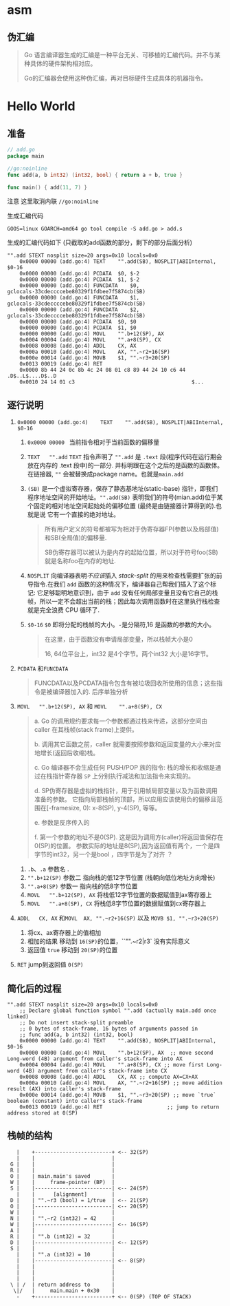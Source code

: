 # asm

## 伪汇编

>   Go 语言编译器生成的汇编是一种平台无关、可移植的汇编代码。并不与某种具体的硬件架构相对应。
>
>   Go的汇编器会使用这种伪汇编，再对目标硬件生成具体的机器指令。

# Hello World

## 准备

```GO
// add.go
package main

//go:noinline
func add(a, b int32) (int32, bool) { return a + b, true }

func main() { add(11, 7) }
```

注意 这里取消内联 `//go:noinline`

生成汇编代码

```shell
GOOS=linux GOARCH=amd64 go tool compile -S add.go > add.s
```

生成的汇编代码如下 (只截取的add函数的部分，剩下的部分后面分析)

```assembly
"".add STEXT nosplit size=20 args=0x10 locals=0x0
	0x0000 00000 (add.go:4)	TEXT	"".add(SB), NOSPLIT|ABIInternal, $0-16
	0x0000 00000 (add.go:4)	PCDATA	$0, $-2
	0x0000 00000 (add.go:4)	PCDATA	$1, $-2
	0x0000 00000 (add.go:4)	FUNCDATA	$0, gclocals·33cdeccccebe80329f1fdbee7f5874cb(SB)
	0x0000 00000 (add.go:4)	FUNCDATA	$1, gclocals·33cdeccccebe80329f1fdbee7f5874cb(SB)
	0x0000 00000 (add.go:4)	FUNCDATA	$2, gclocals·33cdeccccebe80329f1fdbee7f5874cb(SB)
	0x0000 00000 (add.go:4)	PCDATA	$0, $0
	0x0000 00000 (add.go:4)	PCDATA	$1, $0
	0x0000 00000 (add.go:4)	MOVL	"".b+12(SP), AX
	0x0004 00004 (add.go:4)	MOVL	"".a+8(SP), CX
	0x0008 00008 (add.go:4)	ADDL	CX, AX
	0x000a 00010 (add.go:4)	MOVL	AX, "".~r2+16(SP)
	0x000e 00014 (add.go:4)	MOVB	$1, "".~r3+20(SP)
	0x0013 00019 (add.go:4)	RET
	0x0000 8b 44 24 0c 8b 4c 24 08 01 c8 89 44 24 10 c6 44  .D$..L$....D$..D
	0x0010 24 14 01 c3                                      $...
```

## 逐行说明

1.  `0x0000 00000 (add.go:4)	TEXT	"".add(SB), NOSPLIT|ABIInternal, $0-16`

    1.  `0x0000 00000 ` 当前指令相对于当前函数的偏移量 

    2.  `TEXT	"".add` `TEXT` 指令声明了 `"".add` 是 `.text` 段(程序代码在运行期会放在内存的 .text 段中)的一部分. 并标明跟在这个之后的是函数的函数体。在链接器, `""` 会被替换成package name。也就是`main.add`

    3.  `(SB)` 是一个虚拟寄存器，保存了静态基地址(static-base) 指针，即我们程序地址空间的开始地址。`"".add(SB)` 表明我们的符号(mian.add)位于某个固定的相对地址空间起始处的偏移位置 (最终是由链接器计算得到的).也就是说 它有一个直接的绝对地址。

        >   所有用户定义的符号都被写为相对于伪寄存器FP(参数以及局部值)和SB(全局值)的偏移量.
        >
        >   SB伪寄存器可以被认为是内存的起始位置，所以对于符号foo(SB)就是名称foo在内存的地址.

    4.  `NOSPLIT` 向编译器表明*不应该*插入 *stack-split* 的用来检查栈需要扩张的前导指令.在我们 `add` 函数的这种情况下，编译器自己帮我们插入了这个标记: 它足够聪明地意识到，由于 `add` 没有任何局部变量且没有它自己的栈帧，所以一定不会超出当前的栈；因此每次调用函数时在这里执行栈检查就是完全浪费 CPU 循环了.

    5.  `$0-16` `$0` 即将分配的栈帧的大小。`-`是分隔符,16 是函数的参数的大小。

        >   在这里，由于函数没有申请局部变量，所以栈帧大小是0
        >
        >   16, 64位平台上，int32 是4个字节。两个int32  大小是16字节。

2.  `PCDATA` 和`FUNCDATA` 

    >   FUNCDATA以及PCDATA指令包含有被垃圾回收所使用的信息；这些指令是被编译器加入的. 后序单独分析 

3.  `MOVL	"".b+12(SP), AX` 和 `MOVL	"".a+8(SP), CX`

    >   a. Go 的调用规约要求每一个参数都通过栈来传递，这部分空间由 caller 在其栈帧(stack frame)上提供。
    >
    >   b. 调用其它函数之前，caller 就需要按照参数和返回变量的大小来对应地增长(返回后收缩)栈。
    >
    >   c. Go 编译器不会生成任何 PUSH/POP 族的指令: 栈的增长和收缩是通过在栈指针寄存器 `SP` 上分别执行减法和加法指令来实现的。
    >
    >   d. SP伪寄存器是虚拟的栈指针，用于引用帧局部变量以及为函数调用准备的参数。 它指向局部栈帧的顶部，所以应用应该使用负的偏移且范围在[-framesize, 0): x-8(SP), y-4(SP), 等等。
    >
    >   e. 参数是反序传入的
    >
    >   f. 第一个参数的地址不是0(SP). 这是因为调用方(caller)将返回值保存在0(SP)的位置。 参数实际的地址是8(SP),因为返回值有两个，一个是四字节的int32，另一个是bool ，四字节是为了对齐 ？

    1.  `.b`、`.a` 参数名 .
    2.  `"".b+12(SP)` 参数二 指向栈的低12字节位置 (栈朝向低位地址方向增长)
    3.  `"".a+8(SP)` 参数一 指向栈的低8字节位置 
    4.  `MOVL	"".b+12(SP), AX` 将栈低12字节位置的数据赋值到ax寄存器上
    5.  `MOVL	"".a+8(SP), CX` 将栈低8字节位置的数据赋值到cx寄存器上

4.  `ADDL	CX, AX` 和`MOVL	AX, "".~r2+16(SP)` 以及 `MOVB	$1, "".~r3+20(SP)`

    1.  将cx、ax寄存器上的值相加
    2.  相加的结果 移动到 `16(SP)`的位置，``"".~r2|r3` 没有实际意义
    3.  返回值 `true`  移动到 `20(SP)`的位置  

5.  `RET` jump到返回值 `0(SP)`

## 简化后的过程

```assembly
"".add STEXT nosplit size=20 args=0x10 locals=0x0
	;; Declare global function symbol "".add (actually main.add once linked)
	;; Do not insert stack-split preamble
	;; 0 bytes of stack-frame, 16 bytes of arguments passed in
	;; func add(a, b int32) (int32, bool)
	0x0000 00000 (add.go:4)	TEXT	"".add(SB), NOSPLIT|ABIInternal, $0-16
	0x0000 00000 (add.go:4)	MOVL	"".b+12(SP), AX  ;; move second Long-word (4B) argument from caller's stack-frame into AX
	0x0004 00004 (add.go:4)	MOVL	"".a+8(SP), CX ;; move first Long-word (4B) argument from caller's stack-frame into CX
	0x0008 00008 (add.go:4)	ADDL	CX, AX ;; compute AX=CX+AX
	0x000a 00010 (add.go:4)	MOVL	AX, "".~r2+16(SP) ;; move addition result (AX) into caller's stack-frame
	0x000e 00014 (add.go:4)	MOVB	$1, "".~r3+20(SP) ;; move `true` boolean (constant) into caller's stack-frame
	0x0013 00019 (add.go:4)	RET                     ;; jump to return address stored at 0(SP)
```

## 栈帧的结构

```text
   |    +-------------------------+ <-- 32(SP)
   |    |                         |
 G |    |                         |
 R |    |                         |
 O |    | main.main's saved       |
 W |    |     frame-pointer (BP)  |
 S |    |-------------------------| <-- 24(SP)
   |    |      [alignment]        |
 D |    | "".~r3 (bool) = 1/true  | <-- 21(SP)
 O |    |-------------------------| <-- 20(SP)
 W |    |                         |
 N |    | "".~r2 (int32) = 42     |
 W |    |-------------------------| <-- 16(SP)
 A |    |                         |
 R |    | "".b (int32) = 32       |
 D |    |-------------------------| <-- 12(SP)
 S |    |                         |
   |    | "".a (int32) = 10       |
   |    |-------------------------| <-- 8(SP)
   |    |                         |
   |    |                         |
   |    |                         |
 \ | /  | return address to       |
  \|/   |     main.main + 0x30    |
   -    +-------------------------+ <-- 0(SP) (TOP OF STACK)
```

